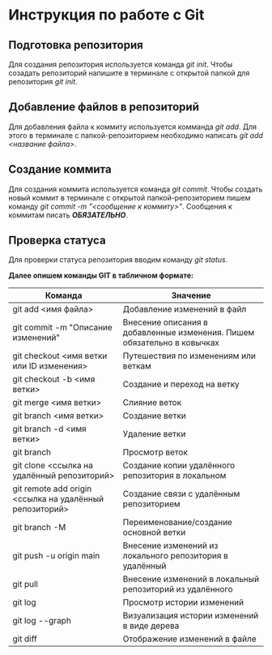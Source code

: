 # Инструкция по работе с Git

## Подготовка репозитория
Для создания репозитория используется команда *git init*. Чтобы созадать репозиторий напишите в терминале с открытой папкой для репозитория *git init*.

## Добавление файлов в репозиторий

Для добавления файла к коммиту используется комманда *git add*. Для этого в терминале с папкой-репозиторием необходимо написать *git add <название файла>*.

## Создание коммита
Для создания коммита используется команда *git commit*. Чтобы создать новый коммит в терминале с открытой папкой-репозиторием пишем команду *git commit -m "<сообщение к коммиту>"*. Сообщения к коммитам писать ***ОБЯЗАТЕЛЬНО***.

## Проверка статуса

Для проверки статуса репозитория вводим команду *git status*.

**Далее опишем команды GIT в табличном формате:**

|Команда|Значение|
|--|--|
|git add <имя файла>|Добавление изменений в файл
|git commit -m "Описание изменений"|Внесение описания в добавленные изменения. Пишем обязательно в ковычках
|git checkout <имя ветки или ID изменения>|Путешествия по изменениям или веткам
|git checkout -b <имя ветки>|Создание и переход на ветку
|git merge <имя ветки>|Слияние веток
|git branch <имя ветки>|Создание ветки
|git branch -d <имя ветки>|Удаление ветки
|git branch|Просмотр веток
|git clone <ссылка на удалённый репозиторий>|Создание копии удалённого репозитория в локальном
|git remote add origin <ссылка на удалённый репозиторий>|Создание связи с удалённым репозиторием
|git branch -M <name branch>|Переименование/создание основной ветки
|git push -u origin main|Внесение изменений из локального репозитория в удалённый
|git pull|Внесение изменений в локальный репозиторий из удалённого
|git log|Просмотр истории изменений
|git log --graph|Визуализация истории изменений в виде дерева
|git diff|Отображение изменений в файле
  
